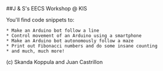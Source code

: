 ##J & S's EECS Workshop @ KIS

You'll find code snippets to:

	* Make an Arduino bot follow a line
	* Control movement of an Arduino using a smartphone
	* Make an Arduino bot autonomously follow a maze
	* Print out Fibonacci numbers and do some insane counting
	* and much, much more!

(c) Skanda Koppula and Juan Castrillon

